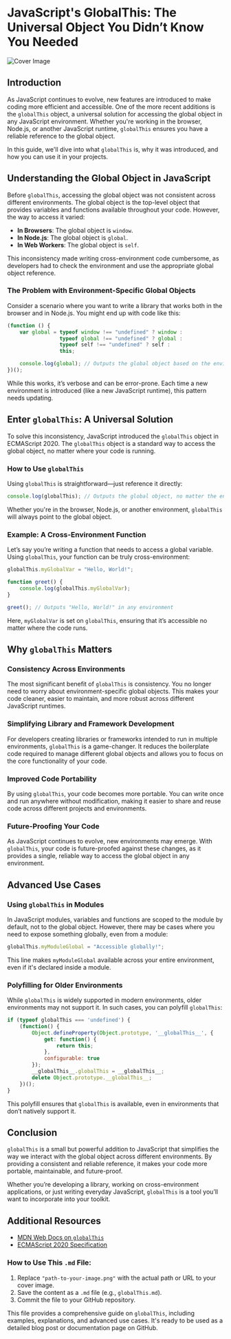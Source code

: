 # JavaScript's GlobalThis: The Universal Object You Didn’t Know You Needed

![Cover Image](https://media.dev.to/cdn-cgi/image/width=1000,height=420,fit=cover,gravity=auto,format=auto/https%3A%2F%2Fdev-to-uploads.s3.amazonaws.com%2Fuploads%2Farticles%2Fmerxq9ho6m5jj9jtbs5o.jpg)

## Introduction

As JavaScript continues to evolve, new features are introduced to make coding more efficient and accessible. One of the more recent additions is the `globalThis` object, a universal solution for accessing the global object in any JavaScript environment. Whether you're working in the browser, Node.js, or another JavaScript runtime, `globalThis` ensures you have a reliable reference to the global object.

In this guide, we'll dive into what `globalThis` is, why it was introduced, and how you can use it in your projects.

## Understanding the Global Object in JavaScript

Before `globalThis`, accessing the global object was not consistent across different environments. The global object is the top-level object that provides variables and functions available throughout your code. However, the way to access it varied:

- **In Browsers**: The global object is `window`.
- **In Node.js**: The global object is `global`.
- **In Web Workers**: The global object is `self`.

This inconsistency made writing cross-environment code cumbersome, as developers had to check the environment and use the appropriate global object reference.

### The Problem with Environment-Specific Global Objects

Consider a scenario where you want to write a library that works both in the browser and in Node.js. You might end up with code like this:

```javascript
(function () {
    var global = typeof window !== "undefined" ? window :
                 typeof global !== "undefined" ? global :
                 typeof self !== "undefined" ? self :
                 this;

    console.log(global); // Outputs the global object based on the environment
})();
```

While this works, it’s verbose and can be error-prone. Each time a new environment is introduced (like a new JavaScript runtime), this pattern needs updating.

## Enter `globalThis`: A Universal Solution

To solve this inconsistency, JavaScript introduced the `globalThis` object in ECMAScript 2020. The `globalThis` object is a standard way to access the global object, no matter where your code is running.

### How to Use `globalThis`

Using `globalThis` is straightforward—just reference it directly:

```javascript
console.log(globalThis); // Outputs the global object, no matter the environment
```

Whether you're in the browser, Node.js, or another environment, `globalThis` will always point to the global object.

### Example: A Cross-Environment Function

Let’s say you’re writing a function that needs to access a global variable. Using `globalThis`, your function can be truly cross-environment:

```javascript
globalThis.myGlobalVar = "Hello, World!";

function greet() {
    console.log(globalThis.myGlobalVar);
}

greet(); // Outputs "Hello, World!" in any environment
```

Here, `myGlobalVar` is set on `globalThis`, ensuring that it’s accessible no matter where the code runs.

## Why `globalThis` Matters

### Consistency Across Environments

The most significant benefit of `globalThis` is consistency. You no longer need to worry about environment-specific global objects. This makes your code cleaner, easier to maintain, and more robust across different JavaScript runtimes.

### Simplifying Library and Framework Development

For developers creating libraries or frameworks intended to run in multiple environments, `globalThis` is a game-changer. It reduces the boilerplate code required to manage different global objects and allows you to focus on the core functionality of your code.

### Improved Code Portability

By using `globalThis`, your code becomes more portable. You can write once and run anywhere without modification, making it easier to share and reuse code across different projects and environments.

### Future-Proofing Your Code

As JavaScript continues to evolve, new environments may emerge. With `globalThis`, your code is future-proofed against these changes, as it provides a single, reliable way to access the global object in any environment.

## Advanced Use Cases

### Using `globalThis` in Modules

In JavaScript modules, variables and functions are scoped to the module by default, not to the global object. However, there may be cases where you need to expose something globally, even from a module:

```javascript
globalThis.myModuleGlobal = "Accessible globally!";
```

This line makes `myModuleGlobal` available across your entire environment, even if it's declared inside a module.

### Polyfilling for Older Environments

While `globalThis` is widely supported in modern environments, older environments may not support it. In such cases, you can polyfill `globalThis`:

```javascript
if (typeof globalThis === 'undefined') {
    (function() {
        Object.defineProperty(Object.prototype, '__globalThis__', {
            get: function() {
                return this;
            },
            configurable: true
        });
        __globalThis__.globalThis = __globalThis__;
        delete Object.prototype.__globalThis__;
    })();
}
```

This polyfill ensures that `globalThis` is available, even in environments that don’t natively support it.

## Conclusion

`globalThis` is a small but powerful addition to JavaScript that simplifies the way we interact with the global object across different environments. By providing a consistent and reliable reference, it makes your code more portable, maintainable, and future-proof.

Whether you’re developing a library, working on cross-environment applications, or just writing everyday JavaScript, `globalThis` is a tool you’ll want to incorporate into your toolkit.

## Additional Resources

- [MDN Web Docs on `globalThis`](https://developer.mozilla.org/en-US/docs/Web/JavaScript/Reference/Global_Objects/globalThis)
- [ECMAScript 2020 Specification](https://www.ecma-international.org/ecma-262/11.0/index.html#sec-globalthis)

### How to Use This `.md` File:
1. Replace `"path-to-your-image.png"` with the actual path or URL to your cover image.
2. Save the content as a `.md` file (e.g., `globalThis.md`).
3. Commit the file to your GitHub repository.

This file provides a comprehensive guide on `globalThis`, including examples, explanations, and advanced use cases. It's ready to be used as a detailed blog post or documentation page on GitHub.
